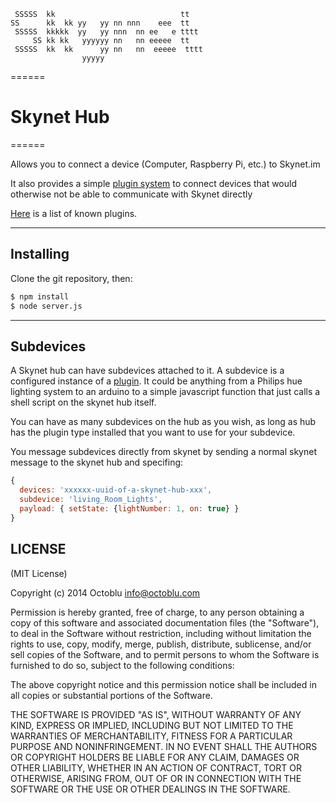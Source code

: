 ```
 SSSSS  kk                            tt
SS      kk  kk yy   yy nn nnn    eee  tt
 SSSSS  kkkkk  yy   yy nnn  nn ee   e tttt
     SS kk kk   yyyyyy nn   nn eeeee  tt
 SSSSS  kk  kk      yy nn   nn  eeeee  tttt
                yyyyy
```
======

# Skynet Hub

======

Allows you to connect a device (Computer, Raspberry Pi, etc.) to Skynet.im

It also provides a simple [plugin system](./plugins.md) to connect devices that would otherwise not be able to communicate with Skynet directly

[Here](https://www.npmjs.org/search?q=skynet-plugin) is a list of known plugins.


--------------------


## Installing

Clone the git repository, then:

```bash
$ npm install
$ node server.js
```

--------------------


## Subdevices

A Skynet hub can have subdevices attached to it.  A subdevice is a configured instance of a [plugin](./plugins.md).  It could be anything from a Philips hue lighting system to an arduino to a simple javascript function that just calls a shell script on the skynet hub itself.  

You can have as many subdevices on the hub as you wish, as long as hub has the plugin type installed that you want to use for your subdevice.


You message subdevices directly from skynet by sending a normal skynet message to the skynet hub and specifing:

```javascript
{
  devices: 'xxxxxx-uuid-of-a-skynet-hub-xxx',
  subdevice: 'living_Room_Lights',
  payload: { setState: {lightNumber: 1, on: true} }
}
```


LICENSE
-------

(MIT License)

Copyright (c) 2014 Octoblu <info@octoblu.com>

Permission is hereby granted, free of charge, to any person obtaining
a copy of this software and associated documentation files (the
"Software"), to deal in the Software without restriction, including
without limitation the rights to use, copy, modify, merge, publish,
distribute, sublicense, and/or sell copies of the Software, and to
permit persons to whom the Software is furnished to do so, subject to
the following conditions:

The above copyright notice and this permission notice shall be
included in all copies or substantial portions of the Software.

THE SOFTWARE IS PROVIDED "AS IS", WITHOUT WARRANTY OF ANY KIND,
EXPRESS OR IMPLIED, INCLUDING BUT NOT LIMITED TO THE WARRANTIES OF
MERCHANTABILITY, FITNESS FOR A PARTICULAR PURPOSE AND
NONINFRINGEMENT. IN NO EVENT SHALL THE AUTHORS OR COPYRIGHT HOLDERS BE
LIABLE FOR ANY CLAIM, DAMAGES OR OTHER LIABILITY, WHETHER IN AN ACTION
OF CONTRACT, TORT OR OTHERWISE, ARISING FROM, OUT OF OR IN CONNECTION
WITH THE SOFTWARE OR THE USE OR OTHER DEALINGS IN THE SOFTWARE.

